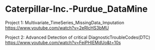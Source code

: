 # Caterpillar-Inc.-Purdue_DataMine
Project 1: Multivariate_TimeSeries_MissingData_Imputation  
https://www.youtube.com/watch?v=2eRlcHS3bMU  

Project 2:  Advanced Detection of critical DiagnosticTroubleCodes(DTC)  
https://www.youtube.com/watch?v=FeiPHIEMdUo&t=10s
